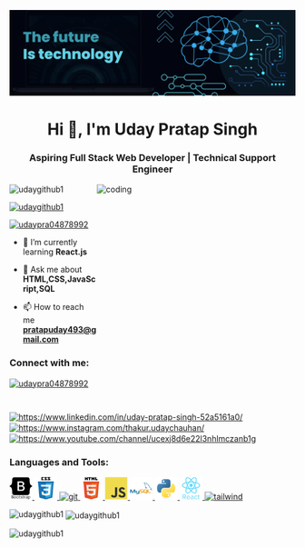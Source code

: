 ![logo](https://github.com/Udaygithub1/Udaygithub1/blob/main/Blue%20Geometric%20Technology%20LinkedIn%20Banner%20(1).png)
<h1 align="center">Hi 👋, I'm Uday Pratap Singh</h1>
<h3 align="center">Aspiring Full Stack Web Developer | Technical Support Engineer</h3>
<img align="right" alt="coding" width="350" height="400" src="https://miro.medium.com/max/1360/0*7Q3yvSIv_t0ioJ-Z.gif">

<p align="left"> <img src="https://komarev.com/ghpvc/?username=udaygithub1&label=Profile%20views&color=0e75b6&style=flat" alt="udaygithub1" /> </p>

<p align="left"> <a href="https://github.com/ryo-ma/github-profile-trophy"><img src="https://github-profile-trophy.vercel.app/?username=udaygithub1" alt="udaygithub1" /></a> </p>

<p align="left"> <a href="https://twitter.com/udaypra04878992" target="blank"><img src="https://img.shields.io/twitter/follow/udaypra04878992?logo=twitter&style=for-the-badge" alt="udaypra04878992" /></a> </p>

- 🌱 I’m currently learning **React.js**

- 💬 Ask me about **HTML,CSS,JavaScript,SQL**

- 📫 How to reach me **pratapuday493@gmail.com**

<h3 align="left">Connect with me:</h3>
<p align="left">
<a href="https://twitter.com/udaypra04878992" target="blank"><img align="center" src="https://raw.githubusercontent.com/rahuldkjain/github-profile-readme-generator/master/src/images/icons/Social/twitter.svg" alt="udaypra04878992" height="30" width="40" /></a>
<a href="https://linkedin.com/in/https://www.linkedin.com/in/uday-pratap-singh-52a5161a0/" target="blank"><img align="center" src="https://raw.githubusercontent.com/rahuldkjain/github-profile-readme-generator/master/src/images/icons/Social/linked-in-alt.svg" alt="https://www.linkedin.com/in/uday-pratap-singh-52a5161a0/" height="30" width="40" /></a>
<a href="https://instagram.com/https://www.instagram.com/thakur.udaychauhan/" target="blank"><img align="center" src="https://raw.githubusercontent.com/rahuldkjain/github-profile-readme-generator/master/src/images/icons/Social/instagram.svg" alt="https://www.instagram.com/thakur.udaychauhan/" height="30" width="40" /></a>
<a href="https://www.youtube.com/c/https://www.youtube.com/channel/ucexj8d6e22l3nhlmczanb1g" target="blank"><img align="center" src="https://raw.githubusercontent.com/rahuldkjain/github-profile-readme-generator/master/src/images/icons/Social/youtube.svg" alt="https://www.youtube.com/channel/ucexj8d6e22l3nhlmczanb1g" height="30" width="40" /></a>
</p>

<h3 align="left">Languages and Tools:</h3>
<p align="left"> <a href="https://getbootstrap.com" target="_blank" rel="noreferrer"> <img src="https://raw.githubusercontent.com/devicons/devicon/master/icons/bootstrap/bootstrap-plain-wordmark.svg" alt="bootstrap" width="40" height="40"/> </a> <a href="https://www.w3schools.com/css/" target="_blank" rel="noreferrer"> <img src="https://raw.githubusercontent.com/devicons/devicon/master/icons/css3/css3-original-wordmark.svg" alt="css3" width="40" height="40"/> </a> <a href="https://git-scm.com/" target="_blank" rel="noreferrer"> <img src="https://www.vectorlogo.zone/logos/git-scm/git-scm-icon.svg" alt="git" width="40" height="40"/> </a> <a href="https://www.w3.org/html/" target="_blank" rel="noreferrer"> <img src="https://raw.githubusercontent.com/devicons/devicon/master/icons/html5/html5-original-wordmark.svg" alt="html5" width="40" height="40"/> </a> <a href="https://developer.mozilla.org/en-US/docs/Web/JavaScript" target="_blank" rel="noreferrer"> <img src="https://raw.githubusercontent.com/devicons/devicon/master/icons/javascript/javascript-original.svg" alt="javascript" width="40" height="40"/> </a> <a href="https://www.mysql.com/" target="_blank" rel="noreferrer"> <img src="https://raw.githubusercontent.com/devicons/devicon/master/icons/mysql/mysql-original-wordmark.svg" alt="mysql" width="40" height="40"/> </a> <a href="https://www.python.org" target="_blank" rel="noreferrer"> <img src="https://raw.githubusercontent.com/devicons/devicon/master/icons/python/python-original.svg" alt="python" width="40" height="40"/> </a> <a href="https://reactjs.org/" target="_blank" rel="noreferrer"> <img src="https://raw.githubusercontent.com/devicons/devicon/master/icons/react/react-original-wordmark.svg" alt="react" width="40" height="40"/> </a> <a href="https://tailwindcss.com/" target="_blank" rel="noreferrer"> <img src="https://www.vectorlogo.zone/logos/tailwindcss/tailwindcss-icon.svg" alt="tailwind" width="40" height="40"/> </a> </p>

<p><img align="left" src="https://github-readme-stats.vercel.app/api/top-langs?username=udaygithub1&show_icons=true&locale=en&layout=compact" alt="udaygithub1" /></p>

<p>&nbsp;<img align="center" src="https://github-readme-stats.vercel.app/api?username=udaygithub1&show_icons=true&locale=en" alt="udaygithub1" /></p>

<p><img align="center" src="https://github-readme-streak-stats.herokuapp.com/?user=udaygithub1&" alt="udaygithub1" /></p>

